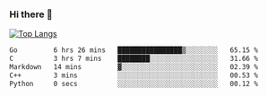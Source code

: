 ### Hi there 👋

<!--
**3Xpl0it3r/3Xpl0it3r** is a ✨ _special_ ✨ repository because its `README.md` (this file) appears on your GitHub profile.

Here are some ideas to get you started:

- 🔭 I’m currently working on ...
- 🌱 I’m currently learning ...
- 👯 I’m looking to collaborate on ...
- 🤔 I’m looking for help with ...
- 💬 Ask me about ...
- 📫 How to reach me: ...
- 😄 Pronouns: ...
- ⚡ Fun fact: ...
-->


[![Top Langs](https://github-readme-stats.vercel.app/api/top-langs/?username=3Xpl0it3r&layout=compact)](https://github.com/3Xpl0it3r/3Xpl0it3r)

<!--START_SECTION:waka-->

```txt
Go         6 hrs 26 mins   ████████████████▒░░░░░░░░   65.15 %
C          3 hrs 7 mins    ████████░░░░░░░░░░░░░░░░░   31.66 %
Markdown   14 mins         ▓░░░░░░░░░░░░░░░░░░░░░░░░   02.39 %
C++        3 mins          ░░░░░░░░░░░░░░░░░░░░░░░░░   00.53 %
Python     0 secs          ░░░░░░░░░░░░░░░░░░░░░░░░░   00.12 %
```

<!--END_SECTION:waka-->

